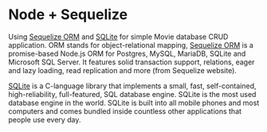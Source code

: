 # Node + Sequelize 

Using [Sequelize ORM](https://sequelize.org/) and [SQLite](https://www.sqlite.org/index.html) for simple Movie database CRUD application. ORM stands for object-relational mapping,  [Sequelize ORM](https://sequelize.org/) is a promise-based Node.js ORM for Postgres, MySQL, MariaDB, SQLite and Microsoft SQL Server. It features solid transaction support, relations, eager and lazy loading, read replication and more (from Sequelize website).

[SQLite](https://www.sqlite.org/index.html) is a C-language library that implements a small, fast, self-contained, high-reliability, full-featured, SQL database engine. SQLite is the most used database engine in the world. SQLite is built into all mobile phones and most computers and comes bundled inside countless other applications that people use every day.
